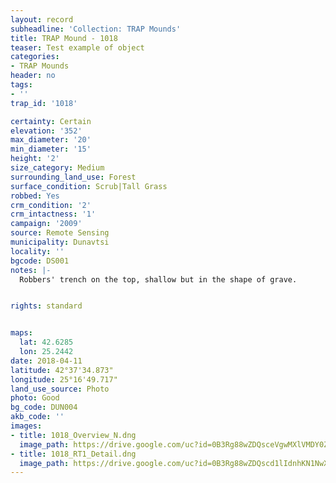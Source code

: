 ```yaml
---
layout: record
subheadline: 'Collection: TRAP Mounds'
title: TRAP Mound - 1018
teaser: Test example of object
categories:
- TRAP Mounds
header: no
tags:
- ''
trap_id: '1018'

certainty: Certain
elevation: '352'
max_diameter: '20'
min_diameter: '15'
height: '2'
size_category: Medium
surrounding_land_use: Forest
surface_condition: Scrub|Tall Grass
robbed: Yes
crm_condition: '2'
crm_intactness: '1'
campaign: '2009'
source: Remote Sensing
municipality: Dunavtsi
locality: ''
bgcode: DS001
notes: |-
  Robbers' trench on the top, shallow but in the shape of grave.


rights: standard


maps:
  lat: 42.6285
  lon: 25.2442
date: 2018-04-11
latitude: 42°37'34.873"
longitude: 25°16'49.717"
land_use_source: Photo
photo: Good
bg_code: DUN004
akb_code: ''
images:
- title: 1018_Overview_N.dng
  image_path: https://drive.google.com/uc?id=0B3Rg88wZDQsceVgwMXlVMDY0Zms
- title: 1018_RT1_Detail.dng
  image_path: https://drive.google.com/uc?id=0B3Rg88wZDQscd1lIdnhKN1NwX1U
---
```


